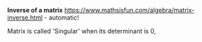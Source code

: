 **Inverse of a matrix** https://www.mathsisfun.com/algebra/matrix-inverse.html - automatic!

Matrix is called 'Singular' when its determinant is 0, 

